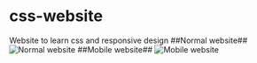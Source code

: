 # css-website
Website to learn css and responsive design
##Normal website##
![Normal website](https://i.ibb.co/cvCCxhM/screencapture-localhost-web1-2023-04-06-17-01-44.jpg)
##Mobile website##
![Mobile website](https://i.ibb.co/yFmHyky/screencapture-localhost-web1-2023-04-06-17-02-16.jpg)

